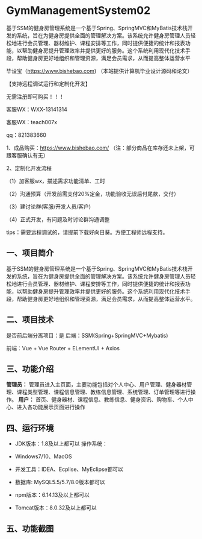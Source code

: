 # GymManagementSystem02
 基于SSM的健身房管理系统是一个基于Spring、SpringMVC和MyBatis技术栈开发的系统，旨在为健身房提供全面的管理解决方案。该系统允许健身房管理人员轻松地进行会员管理、器材维护、课程安排等工作，同时提供便捷的统计和报表功能，以帮助健身房提升管理效率并提供更好的服务。这个系统利用现代化技术手段，帮助健身房更好地组织和管理资源，满足会员需求，从而提高整体运营水平

毕设宝（https://www.bishebao.com) （本站提供计算机毕业设计源码和论文）

【支持远程调试运行和定制化开发】

无需注册即可购买！！！

客服WX：WXX-13141314

客服WX：teach007x

qq：821383660


1、成品购买：https://www.bishebao.com/ （注：部分商品在库存还未上架，可跟客服确认有无）

2、定制化开发流程

（1）加客服wx，描述需求功能清单、工时

（2）沟通预算（开发前需支付20%定金，功能验收无误后付尾款，交付）

（3）建讨论群(客服/开发人员/客户)

（4）正式开发，有问题及时讨论群沟通调整

tips：需要远程调试的，请提前下载好向日葵。方便工程师远程支持。
<h2>一、项目简介</h2>
基于SSM的健身房管理系统是一个基于Spring、SpringMVC和MyBatis技术栈开发的系统，旨在为健身房提供全面的管理解决方案。该系统允许健身房管理人员轻松地进行会员管理、器材维护、课程安排等工作，同时提供便捷的统计和报表功能，以帮助健身房提升管理效率并提供更好的服务。这个系统利用现代化技术手段，帮助健身房更好地组织和管理资源，满足会员需求，从而提高整体运营水平。
<h2>二、项目技术</h2>
是否前后端分离项目：是
后端：SSM(Spring+SpringMVC+Mybatis)

前端：Vue + Vue Router + ELementUI + Axios
<h2>三、功能介绍</h2>
<div class="markdown-heading" dir="auto">
<div class="markdown-heading" dir="auto">

<strong>管理员：</strong>
管理员进入主页面，主要功能包括对个人中心、用户管理、健身器材管理、课程类型管理、课程信息管理、教练信息管理、系统管理、订单管理等进行操作。
<strong>用户：</strong>
首页、健身器材、课程信息、教练信息、健身资讯、购物车、个人中心、进入各功能展示页面进行操作

</div>
</div>
<h2>四、运行环境</h2>
<ul dir="auto">
 	<li>
<p dir="auto">JDK版本：1.8及以上都可以 操作系统：</p>
</li>
 	<li>
<p dir="auto">Windows7/10、MacOS</p>
</li>
 	<li>
<p dir="auto">开发工具：IDEA、Ecplise、MyEclipse都可以</p>
</li>
 	<li>
<p dir="auto">数据库: MySQL5.5/5.7/8.0版本都可以</p>
</li>
 	<li>
<p dir="auto">npm版本：6.14.13及以上都可以</p>
</li>
 	<li>
<p dir="auto">Tomcat版本：8.0.32及以上都可以</p>
</li>
</ul>
<h2>五、功能截图</h2>
<img class="aligncenter size-full wp-image" src="https://www.bishebao.com/wp-content/uploads/2024/08/基于SSM的健身房管理系统/result/image_10_2.png" alt="" />
<img class="aligncenter size-full wp-image" src="https://www.bishebao.com/wp-content/uploads/2024/08/基于SSM的健身房管理系统/result/image_11_3.png" alt="" />
<img class="aligncenter size-full wp-image" src="https://www.bishebao.com/wp-content/uploads/2024/08/基于SSM的健身房管理系统/result/image_12_4.png" alt="" />



<img class="aligncenter size-full wp-image" src="https://www.bishebao.com/wp-content/uploads/2024/08/基于SSM的健身房管理系统/result/image_2_7.png" alt="" />
<img class="aligncenter size-full wp-image" src="https://www.bishebao.com/wp-content/uploads/2024/08/基于SSM的健身房管理系统/result/image_3_8.png" alt="" /><img class="aligncenter size-full wp-image" src="https://www.bishebao.com/wp-content/uploads/2024/08/基于SSM的健身房管理系统/result/image_6_11.png" alt="" /><img class="aligncenter size-full wp-image" src="https://www.bishebao.com/wp-content/uploads/2024/08/基于SSM的健身房管理系统/result/image_8_13.png" alt="" />

<img class="aligncenter size-full wp-image" src="https://www.bishebao.com/wp-content/uploads/2024/08/基于SSM的健身房管理系统/result/image_5_10.png" alt="" /><img class="aligncenter size-full wp-image" src="https://www.bishebao.com/wp-content/uploads/2024/08/基于SSM的健身房管理系统/result/image_1_1.png" alt="" />
<img class="aligncenter size-full wp-image" src="https://www.bishebao.com/wp-content/uploads/2024/08/基于SSM的健身房管理系统/result/image_4_9.png" alt="" />


<img class="aligncenter size-full wp-image" src="https://www.bishebao.com/wp-content/uploads/2024/08/基于SSM的健身房管理系统/result/image_7_12.png" alt="" />

<img class="aligncenter size-full wp-image" src="https://www.bishebao.com/wp-content/uploads/2024/08/基于SSM的健身房管理系统/result/image_14_6.png" alt="" /><img class="aligncenter size-full wp-image" src="https://www.bishebao.com/wp-content/uploads/2024/08/基于SSM的健身房管理系统/result/image_13_5.png" alt="" />
